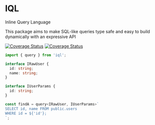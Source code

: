 # IQL

Inline Query Language

This package aims to make SQL-like queries type safe and easy to build dynamically with an expressive API

[![Coverage Status](https://github.com/altnext/iql/actions/workflows/test.yml/badge.svg)](https://github.com/AltNext/iql/actions/workflows/test.yml)
[![Coverage Status](https://coveralls.io/repos/github/AltNext/iql/badge.svg?branch=main)](https://coveralls.io/github/AltNext/iql?branch=main)

```typescript
import { query } from 'iql';

interface IRawUser {
  id: string; 
  name: string;
}

interface IUserParams {
  id: string;
}

const findA = query<IRawUser, IUserParams>`
SELECT id, name FROM public.users
WHERE id = ${'id'};
`;
```
